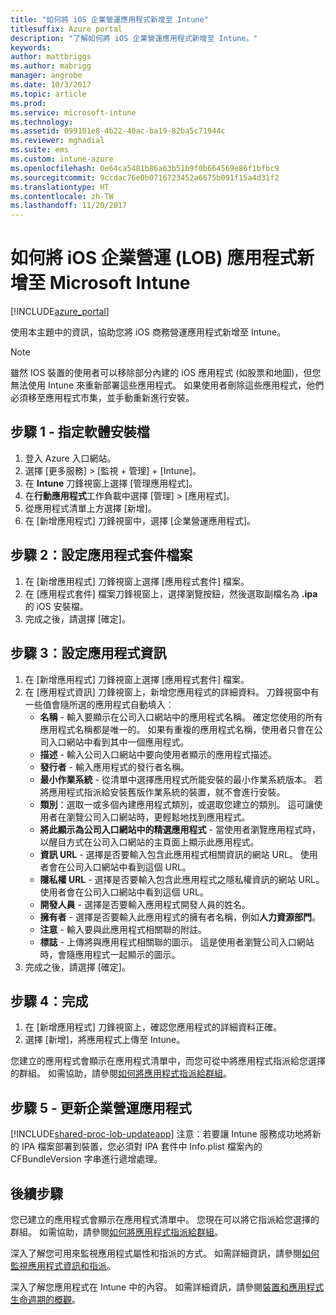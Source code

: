 ```yaml
---
title: "如何將 iOS 企業營運應用程式新增至 Intune"
titlesuffix: Azure portal
description: "了解如何將 iOS 企業營運應用程式新增至 Intune。"
keywords: 
author: mattbriggs
ms.author: mabrigg
manager: angrobe
ms.date: 10/3/2017
ms.topic: article
ms.prod: 
ms.service: microsoft-intune
ms.technology: 
ms.assetid: 099101e8-4b22-40ac-ba19-82ba5c71944c
ms.reviewer: mghadial
ms.suite: ems
ms.custom: intune-azure
ms.openlocfilehash: 0e64ca5481b86a63b51b9f0b664569e86f1bfbc9
ms.sourcegitcommit: 9ccdac76e0b0716723452a6675b091f15a4d31f2
ms.translationtype: HT
ms.contentlocale: zh-TW
ms.lasthandoff: 11/20/2017
---
```

# <a name="how-to-add-ios-line-of-business-lob-apps-to-microsoft-intune"></a>如何將 iOS 企業營運 (LOB) 應用程式新增至 Microsoft Intune

[!INCLUDE[azure_portal](./includes/azure_portal.md)]

使用本主題中的資訊，協助您將 iOS 商務營運應用程式新增至 Intune。

>[!NOTE]
>雖然 IOS 裝置的使用者可以移除部分內建的 iOS 應用程式 (如股票和地圖)，但您無法使用 Intune 來重新部署這些應用程式。 如果使用者刪除這些應用程式，他們必須移至應用程式市集，並手動重新進行安裝。

## <a name="step-1---specify-the-software-setup-file"></a>步驟 1 - 指定軟體安裝檔

1. 登入 Azure 入口網站。
2. 選擇 [更多服務]  >  [監視 + 管理]  +  [Intune]。
3. 在 **Intune** 刀鋒視窗上選擇 [管理應用程式]。
4. 在**行動應用程式**工作負載中選擇 [管理]  >  [應用程式]。
5. 從應用程式清單上方選擇 [新增]。
6. 在 [新增應用程式] 刀鋒視窗中，選擇 [企業營運應用程式]。

## <a name="step-2---configure-the-app-package-file"></a>步驟 2：設定應用程式套件檔案

1. 在 [新增應用程式] 刀鋒視窗上選擇 [應用程式套件] 檔案。
2. 在 [應用程式套件] 檔案刀鋒視窗上，選擇瀏覽按鈕，然後選取副檔名為 **.ipa** 的 iOS 安裝檔。
3. 完成之後，請選擇 [確定]。


## <a name="step-3---configure-app-information"></a>步驟 3：設定應用程式資訊

1. 在 [新增應用程式] 刀鋒視窗上選擇 [應用程式套件] 檔案。
2. 在 [應用程式資訊] 刀鋒視窗上，新增您應用程式的詳細資料。 刀鋒視窗中有一些值會隨所選的應用程式自動填入︰
    - **名稱** - 輸入要顯示在公司入口網站中的應用程式名稱。 確定您使用的所有應用程式名稱都是唯一的。 如果有重複的應用程式名稱，使用者只會在公司入口網站中看到其中一個應用程式。
    - **描述** - 輸入公司入口網站中要向使用者顯示的應用程式描述。
    - **發行者** - 輸入應用程式的發行者名稱。
    - **最小作業系統** - 從清單中選擇應用程式所能安裝的最小作業系統版本。 若將應用程式指派給安裝舊版作業系統的裝置，就不會進行安裝。
    - **類別**：選取一或多個內建應用程式類別，或選取您建立的類別。 這可讓使用者在瀏覽公司入口網站時，更輕鬆地找到應用程式。
    - **將此顯示為公司入口網站中的精選應用程式** - 當使用者瀏覽應用程式時，以醒目方式在公司入口網站的主頁面上顯示此應用程式。
    - **資訊 URL** - 選擇是否要輸入包含此應用程式相關資訊的網站 URL。 使用者會在公司入口網站中看到這個 URL。
    - **隱私權 URL** - 選擇是否要輸入包含此應用程式之隱私權資訊的網站 URL。 使用者會在公司入口網站中看到這個 URL。
    - **開發人員** - 選擇是否要輸入應用程式開發人員的姓名。
    - **擁有者** - 選擇是否要輸入此應用程式的擁有者名稱，例如**人力資源部門**。
    - **注意** - 輸入要與此應用程式相關聯的附註。
    - **標誌** - 上傳將與應用程式相關聯的圖示。 這是使用者瀏覽公司入口網站時，會隨應用程式一起顯示的圖示。
3. 完成之後，請選擇 [確定]。

## <a name="step-4---finish-up"></a>步驟 4：完成

1. 在 [新增應用程式] 刀鋒視窗上，確認您應用程式的詳細資料正確。
2. 選擇 [新增]，將應用程式上傳至 Intune。

您建立的應用程式會顯示在應用程式清單中，而您可從中將應用程式指派給您選擇的群組。 如需協助，請參閱[如何將應用程式指派給群組](apps-deploy.md)。

## <a name="step-5---update-a-line-of-business-app"></a>步驟 5 - 更新企業營運應用程式

[!INCLUDE[shared-proc-lob-updateapp](./includes/shared-proc-lob-updateapp.md)] 注意：若要讓 Intune 服務成功地將新的 IPA 檔案部署到裝置，您必須對 IPA 套件中 Info.plist 檔案內的 CFBundleVersion 字串進行遞增處理。

## <a name="next-steps"></a>後續步驟

您已建立的應用程式會顯示在應用程式清單中。 您現在可以將它指派給您選擇的群組。 如需協助，請參閱[如何將應用程式指派給群組](apps-deploy.md)。

深入了解您可用來監視應用程式屬性和指派的方式。 如需詳細資訊，請參閱[如何監視應用程式資訊和指派](apps-monitor.md)。

深入了解您應用程式在 Intune 中的內容。 如需詳細資訊，請參閱[裝置和應用程式生命週期的概觀](introduction-device-app-lifecycles.md)。
